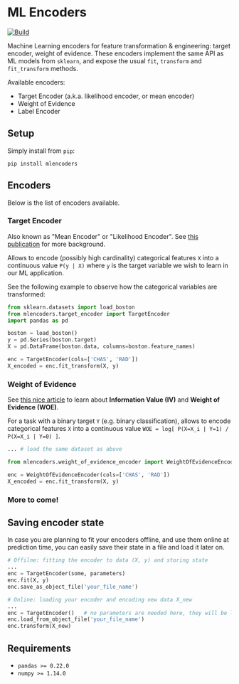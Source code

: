 # ML Encoders

[![Build](https://github.com/tcassou/mlencoders/workflows/Test%20and%20Release/badge.svg)](https://github.com/tcassou/mlencoders/actions)

Machine Learning encoders for feature transformation & engineering: target encoder, weight of evidence.
These encoders implement the same API as ML models from `sklearn`, and expose the usual `fit`, `transform` and `fit_transform` methods.

Available encoders:
* Target Encoder (a.k.a. likelihood encoder, or mean encoder)
* Weight of Evidence
* Label Encoder

## Setup

Simply install from `pip`:
```
pip install mlencoders
```

## Encoders

Below is the list of encoders available.

### Target Encoder

Also known as "Mean Encoder" or "Likelihood Encoder". See [this publication](https://kaggle2.blob.core.windows.net/forum-message-attachments/225952/7441/high%20cardinality%20categoricals.pdf) for more background.

Allows to encode (possibly high cardinality) categorical features `X` into a continuous value `P(y | X)` where `y` is the target variable we wish to learn in our ML application.

See the following example to observe how the categorical variables are transformed:

```python
from sklearn.datasets import load_boston
from mlencoders.target_encoder import TargetEncoder
import pandas as pd

boston = load_boston()
y = pd.Series(boston.target)
X = pd.DataFrame(boston.data, columns=boston.feature_names)

enc = TargetEncoder(cols=['CHAS', 'RAD'])
X_encoded = enc.fit_transform(X, y)
```

### Weight of Evidence
See [this nice article](https://multithreaded.stitchfix.com/blog/2015/08/13/weight-of-evidence/) to learn about **Information Value (IV)** and **Weight of Evidence (WOE)**.

For a task with a binary target `Y` (e.g. binary classification), allows to encode categorical features `X` into a continuous value `WOE = log[ P(X=X_i | Y=1) / P(X=X_i | Y=0) ]`.

```python
... # load the same dataset as above

from mlencoders.weight_of_evidence_encoder import WeightOfEvidenceEncoder

enc = WeightOfEvidenceEncoder(cols=['CHAS', 'RAD'])
X_encoded = enc.fit_transform(X, y)
```

### More to come!

## Saving encoder state
In case you are planning to fit your encoders offline, and use them online at prediction time, you can easily save their state in a file and load it later on.

```python
# Offilne: fitting the encoder to data (X, y) and storing state
...
enc = TargetEncoder(some, parameters)
enc.fit(X, y)
enc.save_as_object_file('your_file_name')

# Online: loading your encoder and encoding new data X_new
...
enc = TargetEncoder()   # no parameters are needed here, they will be loaded automatically
enc.load_from_object_file('your_file_name')
enc.transform(X_new)
```

## Requirements

* `pandas >= 0.22.0`
* `numpy >= 1.14.0`
